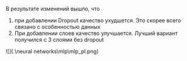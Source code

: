 В результате изменений вышло, что 
1. при добавлении Dropout качество ухудшется. Это скорее всего связано с особенностью данных
2. При добавлении слоев качество улучшается. Лучший вариант получился с 3 слоями без dropout

![](.\neural networks\mlp\mlp_pl.png)
